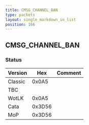 ```yaml
---
title: CMSG_CHANNEL_BAN
type: packets
layout: single_markdown_in_list
position: 166
---
```


## CMSG_CHANNEL_BAN

### Status

Version    | Hex        | Comment
---------- | ---------- | ---------- 
Classic    | 0x0A5      | 
TBC        |            | 
WotLK      | 0x0A5      | 
Cata       | 0x3D56     | 
MoP        | 0x3D56     | 